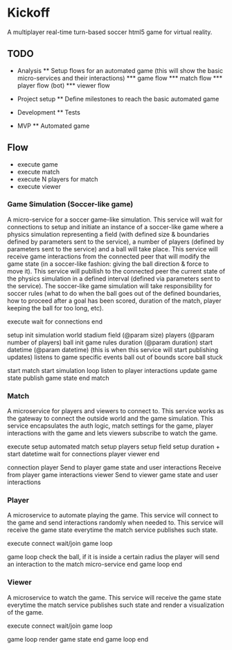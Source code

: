 # Kickoff

A multiplayer real-time turn-based soccer html5 game for virtual reality.


## TODO

* Analysis
** Setup flows for an automated game (this will show the basic micro-services and their interactions)
*** game flow
*** match flow
*** player flow (bot)
*** viewer flow

* Project setup
** Define milestones to reach the basic automated game

* Development
** Tests

* MVP
** Automated game


## Flow

- execute game
- execute match
- execute N players for match
- execute viewer


### Game Simulation (Soccer-like game)

A micro-service for a soccer game-like simulation.
This service will wait for connections to setup and initiate an instance of a soccer-like game where a physics simulation representing a field (with defined size & boundaries defined by parameters sent to the service), a number of players (defined by parameters sent to the service) and a ball will take place.
This service will receive game interactions from the connected peer that will modify the game state (in a soccer-like fashion: giving the ball direction & force to move it).
This service will publlish to the connected peer the current state of the physics simulation in a defined interval (defined via parameters sent to the service).
The soccer-like game simulation will take responsibility for soccer rules (what to do when the ball goes out of the defined boundaries, how to proceed after a goal has been scored, duration of the match, player keeping the ball for too long, etc).

execute
  wait for connections
end

setup
  init simulation
    world
    stadium
      field (@param size)
    players (@param number of players)
    ball
  init game rules
    duration (@param duration)
    start datetime (@param datetime) (this is when this service will start publishing updates)
    listens to game specific events
      ball out of bounds
      score
      ball stuck
  
start match
  start simulation loop
  listen to player interactions
    update game state
  publish game state
end match


### Match

A microservice for players and viewers to connect to.
This service works as the gateway to connect the outside world and the game simulation.
This service encapsulates the auth logic, match settings for the game, player interactions with the game and lets viewers subscribe to watch the game.

execute
  setup automated match
    setup players
    setup field
    setup duration + start datetime
  wait for connections
    player
    viewer
end

connection
  player
    Send to player game state and user interactions
    Receive from player game interactions
  viewer
    Send to viewer game state and user interactions


### Player

A microservice to automate playing the game.
This service will connect to the game and send interactions randomly when needed to.
This service will receive the game state everytime the match service publishes such state.

execute
  connect
    wait/join game loop

  game loop
    check the ball, if it is inside a certain radius the player will send an interaction to the match micro-service
  end game loop
end


### Viewer

A microservice to watch the game.
This service will receive the game state everytime the match service publishes such state and render a visualization of the game.

execute
  connect
    wait/join game loop

  game loop
    render game state
  end game loop
end


